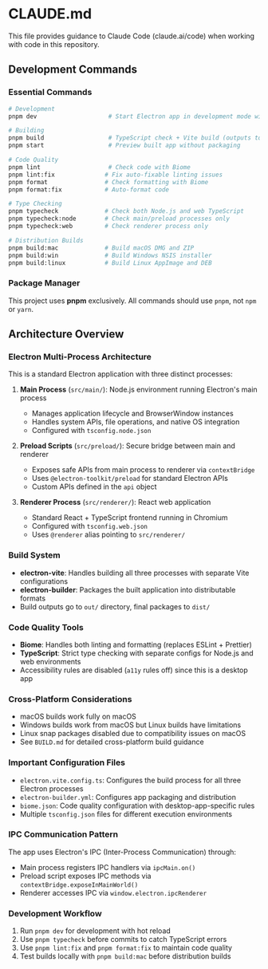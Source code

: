 # CLAUDE.md

This file provides guidance to Claude Code (claude.ai/code) when working with code in this repository.

## Development Commands

### Essential Commands
```bash
# Development
pnpm dev                    # Start Electron app in development mode with hot reload

# Building
pnpm build                  # TypeScript check + Vite build (outputs to out/)
pnpm start                  # Preview built app without packaging

# Code Quality
pnpm lint                   # Check code with Biome
pnpm lint:fix              # Fix auto-fixable linting issues
pnpm format                # Check formatting with Biome
pnpm format:fix            # Auto-format code

# Type Checking
pnpm typecheck             # Check both Node.js and web TypeScript
pnpm typecheck:node        # Check main/preload processes only
pnpm typecheck:web         # Check renderer process only

# Distribution Builds
pnpm build:mac             # Build macOS DMG and ZIP
pnpm build:win             # Build Windows NSIS installer
pnpm build:linux           # Build Linux AppImage and DEB
```

### Package Manager
This project uses **pnpm** exclusively. All commands should use `pnpm`, not `npm` or `yarn`.

## Architecture Overview

### Electron Multi-Process Architecture
This is a standard Electron application with three distinct processes:

1. **Main Process** (`src/main/`): Node.js environment running Electron's main process
   - Manages application lifecycle and BrowserWindow instances
   - Handles system APIs, file operations, and native OS integration
   - Configured with `tsconfig.node.json`

2. **Preload Scripts** (`src/preload/`): Secure bridge between main and renderer
   - Exposes safe APIs from main process to renderer via `contextBridge`
   - Uses `@electron-toolkit/preload` for standard Electron APIs
   - Custom APIs defined in the `api` object

3. **Renderer Process** (`src/renderer/`): React web application
   - Standard React + TypeScript frontend running in Chromium
   - Configured with `tsconfig.web.json`
   - Uses `@renderer` alias pointing to `src/renderer/`

### Build System
- **electron-vite**: Handles building all three processes with separate Vite configurations
- **electron-builder**: Packages the built application into distributable formats
- Build outputs go to `out/` directory, final packages to `dist/`

### Code Quality Tools
- **Biome**: Handles both linting and formatting (replaces ESLint + Prettier)
- **TypeScript**: Strict type checking with separate configs for Node.js and web environments
- Accessibility rules are disabled (`a11y` rules off) since this is a desktop app

### Cross-Platform Considerations
- macOS builds work fully on macOS
- Windows builds work from macOS but Linux builds have limitations
- Linux snap packages disabled due to compatibility issues on macOS
- See `BUILD.md` for detailed cross-platform build guidance

### Important Configuration Files
- `electron.vite.config.ts`: Configures the build process for all three Electron processes
- `electron-builder.yml`: Configures app packaging and distribution
- `biome.json`: Code quality configuration with desktop-app-specific rules
- Multiple `tsconfig.json` files for different execution environments

### IPC Communication Pattern
The app uses Electron's IPC (Inter-Process Communication) through:
- Main process registers IPC handlers via `ipcMain.on()`
- Preload script exposes IPC methods via `contextBridge.exposeInMainWorld()`
- Renderer accesses IPC via `window.electron.ipcRenderer`

### Development Workflow
1. Run `pnpm dev` for development with hot reload
2. Use `pnpm typecheck` before commits to catch TypeScript errors
3. Use `pnpm lint:fix` and `pnpm format:fix` to maintain code quality
4. Test builds locally with `pnpm build:mac` before distribution builds